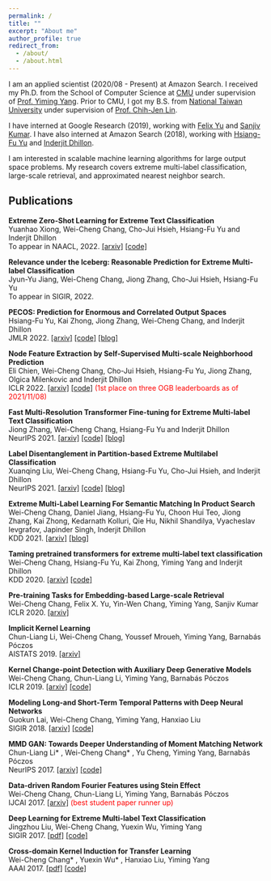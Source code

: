 ```yaml
---
permalink: /
title: ""
excerpt: "About me"
author_profile: true
redirect_from: 
  - /about/
  - /about.html
---
```


I am an applied scientist (2020/08 - Present) at Amazon Search. 
I received my Ph.D. from the School of Computer Science at <a href="https://www.cs.cmu.edu/">CMU</a>
under supervision of <a href="http://www.cs.cmu.edu/~yiming/">Prof. Yiming Yang</a>.
Prior to CMU, I got my B.S. from <a href="https://www.ntu.edu.tw/english/">National Taiwan University</a>
under supervision of <a href="https://www.csie.ntu.edu.tw/~cjlin/">Prof. Chih-Jen Lin</a>.

I have interned at Google Research (2019),
working with [Felix Yu](http://felixyu.org/) and [Sanjiv Kumar](http://www.sanjivk.com/).
I have also interned at Amazon Search (2018),
working with [Hsiang-Fu Yu](https://www.cs.utexas.edu/~rofuyu/) and [Inderjit Dhillon](https://www.cs.utexas.edu/~inderjit/).

I am interested in scalable machine learning algorithms for large output space problems.
My research covers extreme multi-label classification, large-scale retrieval, and approximated nearest neighbor search.


## Publications
**Extreme Zero-Shot Learning for Extreme Text Classification**
<br>Yuanhao Xiong, Wei-Cheng Chang, Cho-Jui Hsieh, Hsiang-Fu Yu and Inderjit Dhillon
<br>To appear in NAACL, 2022.
[[arxiv]](https://arxiv.org/abs/2112.08652)
[[code]](https://github.com/amzn/pecos/tree/mainline/examples/MACLR)

**Relevance under the Iceberg: Reasonable Prediction for Extreme Multi-label Classification**
<br>Jyun-Yu Jiang, Wei-Cheng Chang, Jiong Zhang, Cho-Jui Hsieh, Hsiang-Fu Yu
<br>To appear in SIGIR, 2022.

**PECOS: Prediction for Enormous and Correlated Output Spaces**
<br>Hsiang-Fu Yu, Kai Zhong, Jiong Zhang, Wei-Cheng Chang, and Inderjit Dhillon
<br>JMLR 2022.
[[arxiv]](https://arxiv.org/abs/2010.05878)
[[code]](https://github.com/amzn/pecos)
[[blog]](https://www.amazon.science/blog/amazon-open-sources-library-for-prediction-over-large-output-spaces)

**Node Feature Extraction by Self-Supervised Multi-scale Neighborhood Prediction**
<br>Eli Chien, Wei-Cheng Chang, Cho-Jui Hsieh, Hsiang-Fu Yu, Jiong Zhang, Olgica Milenkovic and Inderjit Dhillon
<br>ICLR 2022.
[[arxiv]](https://arxiv.org/abs/2111.00064)
[[code]](https://github.com/amzn/pecos/tree/mainline/examples/giant-xrt)
<span style="color: red;">(1st place on three OGB leaderboards as of 2021/11/08)</span> 

**Fast Multi-Resolution Transformer Fine-tuning for Extreme Multi-label Text Classification**
<br>Jiong Zhang, Wei-Cheng Chang, Hsiang-Fu Yu and Inderjit Dhillon
<br>NeurIPS 2021.
[[arxiv]](https://arxiv.org/abs/2110.00685)
[[code]](https://github.com/amzn/pecos/tree/mainline/examples/xr-transformer-neurips21)
[[blog]](https://www.amazon.science/blog/neurips-2021-amazon-pushes-the-boundaries-of-extreme-multilabel-classification)

**Label Disentanglement in Partition-based Extreme Multilabel Classification**
<br>Xuanqing Liu, Wei-Cheng Chang, Hsiang-Fu Yu, Cho-Jui Hsieh, and Inderjit Dhillon
<br>NeurIPS 2021.
[[arxiv]](https://arxiv.org/abs/2106.12751)
[[code]](https://github.com/amzn/pecos/tree/mainline/examples/overlap-xmc)
[[blog]](https://www.amazon.science/blog/neurips-2021-amazon-pushes-the-boundaries-of-extreme-multilabel-classification)

**Extreme Multi-Label Learning For Semantic Matching In Product Search**
<br>Wei-Cheng Chang, Daniel Jiang, Hsiang-Fu Yu, Choon Hui Teo, Jiong Zhang, Kai Zhong, Kedarnath Kolluri, Qie Hu, Nikhil Shandilya, Vyacheslav Ievgrafov, Japinder Singh, Inderjit Dhillon
<br>KDD 2021.
[[arxiv]](https://arxiv.org/abs/2106.12657)
[[blog]](https://www.amazon.science/blog/applying-pecos-to-product-retrieval-and-text-autocompletion)

**Taming pretrained transformers for extreme multi-label text classification**
<br>Wei-Cheng Chang, Hsiang-Fu Yu, Kai Zhong, Yiming Yang and Inderjit Dhillon
<br>KDD 2020.
[[arxiv]](https://arxiv.org/abs/1905.02331)
[[code]](https://github.com/OctoberChang/X-Transformer)

**Pre-training Tasks for Embedding-based Large-scale Retrieval**
<br>Wei-Cheng Chang, Felix X. Yu, Yin-Wen Chang, Yiming Yang, Sanjiv Kumar
<br>ICLR 2020.
[[arxiv]](https://arxiv.org/abs/2002.03932)

**Implicit Kernel Learning**
<br>Chun-Liang Li, Wei-Cheng Chang, Youssef Mroueh, Yiming Yang, Barnabás Póczos
<br>AISTATS 2019.
[[arxiv]](https://arxiv.org/abs/1902.10214)

**Kernel Change-point Detection with Auxiliary Deep Generative Models**
<br>Wei-Cheng Chang, Chun-Liang Li, Yiming Yang, Barnabás Póczos
<br>ICLR 2019.
[[arxiv]](https://arxiv.org/abs/1901.06077)
[[code]](https://github.com/OctoberChang/klcpd_code)

**Modeling Long-and Short-Term Temporal Patterns with Deep Neural Networks**
<br>Guokun Lai, Wei-Cheng Chang, Yiming Yang, Hanxiao Liu
<br>SIGIR 2018.
[[arxiv]](https://arxiv.org/abs/1703.07015)
[[code]](https://github.com/laiguokun/LSTNet)

**MMD GAN: Towards Deeper Understanding of Moment Matching Network**
<br>Chun-Liang Li\* , Wei-Cheng Chang\* , Yu Cheng, Yiming Yang, Barnabás Póczos
<br>NeurIPS 2017.
[[arxiv]](https://arxiv.org/abs/1705.08584)
[[code]](https://github.com/OctoberChang/MMD-GAN)

**Data-driven Random Fourier Features using Stein Effect**
<br>Wei-Cheng Chang, Chun-Liang Li, Yiming Yang, Barnabás Póczos
<br>IJCAI 2017.
[[arxiv]](https://arxiv.org/abs/1705.08525)
<span style="color: red;">(best student paper runner up)</span>

**Deep Learning for Extreme Multi-label Text Classification**
<br>Jingzhou Liu, Wei-Cheng Chang, Yuexin Wu, Yiming Yang
<br>SIGIR 2017.
[[pdf]](https://dl.acm.org/doi/10.1145/3077136.3080834)
[[code]](https://github.com/jimmy646/XML-CNN)

**Cross-domain Kernel Induction for Transfer Learning**
<br>Wei-Cheng Chang\* , Yuexin Wu\* , Hanxiao Liu, Yiming Yang
<br>AAAI 2017.
[[pdf]](https://www.aaai.org/ocs/index.php/AAAI/AAAI17/paper/viewPaper/14781)
[[code]](https://github.com/OctoberChang/KerTL)

